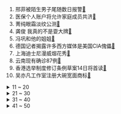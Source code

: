 1. 邢菲被陌生男子尾随数日报警[:link:](https://s.weibo.com/weibo?q=%23邢菲被陌生男子尾随数日报警%23&Refer=top)
2. 医保个人账户将允许家庭成员共济[:link:](https://s.weibo.com/weibo?q=%23医保个人账户将允许家庭成员共济%23&Refer=top)
3. 菁纯眼霜淡纹公测[:link:](https://s.weibo.com/weibo?q=%23菁纯眼霜淡纹公测%23&Refer=top)
4. 龚俊 我真的不是耍大牌[:link:](https://s.weibo.com/weibo?q=%23龚俊%20我真的不是耍大牌%23&Refer=top)
5. 冯巩和他的姐姐[:link:](https://s.weibo.com/weibo?q=%23冯巩和他的姐姐%23&Refer=top)
6. 德国记者揭露许多西方媒体是美国CIA傀儡[:link:](https://s.weibo.com/weibo?q=%23德国记者揭露许多西方媒体是美国CIA傀儡%23&Refer=top)
7. 上海迪士尼漫威烟花秀[:link:](https://s.weibo.com/weibo?q=%23上海迪士尼漫威烟花秀%23&Refer=top)
8. 云南现有确诊87例[:link:](https://s.weibo.com/weibo?q=%23云南现有确诊87例%23&Refer=top)
9. 香港选举制度修订条例草案14日将首读[:link:](https://s.weibo.com/weibo?q=%23香港选举制度修订条例草案14日将首读%23&Refer=top)
10. 吴亦凡工作室注册大碗宽面商标[:link:](https://s.weibo.com/weibo?q=%23吴亦凡工作室注册大碗宽面商标%23&Refer=top)
<details>
<summary>11 ~ 20</summary>

11. 尹正焖菜[:link:](https://s.weibo.com/weibo?q=%23尹正焖菜%23&Refer=top)
12. 杨子为黄圣依跳女团舞[:link:](https://s.weibo.com/weibo?q=%23杨子为黄圣依跳女团舞%23&Refer=top)
13. 你是我的城池营垒大结局[:link:](https://s.weibo.com/weibo?q=%23你是我的城池营垒大结局%23&Refer=top)
14. 云南新增8例确诊[:link:](https://s.weibo.com/weibo?q=%23云南新增8例确诊%23&Refer=top)
15. 我国成功发射试验六号03星[:link:](https://s.weibo.com/weibo?q=%23我国成功发射试验六号03星%23&Refer=top)
16. 央视曝农村改造厕所轻轻一踩就碎了[:link:](https://s.weibo.com/weibo?q=%23央视曝农村改造厕所轻轻一踩就碎了%23&Refer=top)
17. 张凌赫 天官赐福[:link:](https://s.weibo.com/weibo?q=%23张凌赫%20天官赐福%23&Refer=top)
18. 男子散布新冠疫苗不实言论被拘[:link:](https://s.weibo.com/weibo?q=%23男子散布新冠疫苗不实言论被拘%23&Refer=top)
19. 人大法硕复试30余人成绩0分[:link:](https://s.weibo.com/weibo?q=%23人大法硕复试30余人成绩0分%23&Refer=top)
20. 美国两名华人男女遭枪杀[:link:](https://s.weibo.com/weibo?q=%23美国两名华人男女遭枪杀%23&Refer=top)
</details>
<details>
<summary>21 ~ 30</summary>

21. 宣布人传人那天钟南山累到忘词[:link:](https://s.weibo.com/weibo?q=%23宣布人传人那天钟南山累到忘词%23&Refer=top)
22. 唐明轩莫菲领证结婚[:link:](https://s.weibo.com/weibo?q=%23唐明轩莫菲领证结婚%23&Refer=top)
23. 徐璐 陆景总是从梁辰的全世界路过[:link:](https://s.weibo.com/weibo?q=%23徐璐%20陆景总是从梁辰的全世界路过%23&Refer=top)
24. 宋妍霏选衣服[:link:](https://s.weibo.com/weibo?q=%23宋妍霏选衣服%23&Refer=top)
25. 摄影爱好者拍下成群白鹭惊艳一幕[:link:](https://s.weibo.com/weibo?q=%23摄影爱好者拍下成群白鹭惊艳一幕%23&Refer=top)
26. 乌合麒麟 披甲[:link:](https://s.weibo.com/weibo?q=%23乌合麒麟%20披甲%23&Refer=top)
27. 华为全屋智能[:link:](https://s.weibo.com/weibo?q=%23华为全屋智能%23&Refer=top)
28. 阿的江女儿观战新疆男篮比赛[:link:](https://s.weibo.com/weibo?q=%23阿的江女儿观战新疆男篮比赛%23&Refer=top)
29. 哈里斯说美国过去很多年是为石油而战[:link:](https://s.weibo.com/weibo?q=%23哈里斯说美国过去很多年是为石油而战%23&Refer=top)
30. 咸素媛承认造假[:link:](https://s.weibo.com/weibo?q=%23咸素媛承认造假%23&Refer=top)
</details>
<details>
<summary>31 ~ 40</summary>

31. 北大保安第一人已回乡从教20年[:link:](https://s.weibo.com/weibo?q=%23北大保安第一人已回乡从教20年%23&Refer=top)
32. 陈松伶张铎结完婚把证撕了[:link:](https://s.weibo.com/weibo?q=%23陈松伶张铎结完婚把证撕了%23&Refer=top)
33. 林一太会亲了[:link:](https://s.weibo.com/weibo?q=%23林一太会亲了%23&Refer=top)
34. 赵立坚说中国谁的恐吓也不怕[:link:](https://s.weibo.com/weibo?q=%23赵立坚说中国谁的恐吓也不怕%23&Refer=top)
35. 网友拍到朱鹮吃娃娃鱼[:link:](https://s.weibo.com/weibo?q=%23网友拍到朱鹮吃娃娃鱼%23&Refer=top)
36. 你的婚礼提档430[:link:](https://s.weibo.com/weibo?q=%23你的婚礼提档430%23&Refer=top)
37. 你是我的城池营垒全员抱别[:link:](https://s.weibo.com/weibo?q=%23你是我的城池营垒全员抱别%23&Refer=top)
38. 白敬亭演技代入感[:link:](https://s.weibo.com/weibo?q=%23白敬亭演技代入感%23&Refer=top)
39. 啤酒肚还能这样用[:link:](https://s.weibo.com/weibo?q=%23啤酒肚还能这样用%23&Refer=top)
40. 美国发生枪击案2名儿童死亡[:link:](https://s.weibo.com/weibo?q=%23美国发生枪击案2名儿童死亡%23&Refer=top)
</details>
<details>
<summary>41 ~ 50</summary>

41. 马思纯让白敬亭把帽子摘了[:link:](https://s.weibo.com/weibo?q=%23马思纯让白敬亭把帽子摘了%23&Refer=top)
42. 路人扶摔倒男子反被讹[:link:](https://s.weibo.com/weibo?q=%23路人扶摔倒男子反被讹%23&Refer=top)
43. 远离花为何还会花粉过敏[:link:](https://s.weibo.com/weibo?q=%23远离花为何还会花粉过敏%23&Refer=top)
44. 辣条螺蛳粉[:link:](https://s.weibo.com/weibo?q=%23辣条螺蛳粉%23&Refer=top)
45. 港警完美回应美媒挖坑式提问[:link:](https://s.weibo.com/weibo?q=%23港警完美回应美媒挖坑式提问%23&Refer=top)
46. 最好笑的购物经历[:link:](https://s.weibo.com/weibo?q=%23最好笑的购物经历%23&Refer=top)
47. 人大回应多名考生复试0分[:link:](https://s.weibo.com/weibo?q=%23人大回应多名考生复试0分%23&Refer=top)
48. 西双版纳现大规模毁林种茶[:link:](https://s.weibo.com/weibo?q=%23西双版纳现大规模毁林种茶%23&Refer=top)
49. 良辰美景好时光[:link:](https://s.weibo.com/weibo?q=%23良辰美景好时光%23&Refer=top)
50. 吹陶笛的自闭症少年[:link:](https://s.weibo.com/weibo?q=%23吹陶笛的自闭症少年%23&Refer=top)
</details>